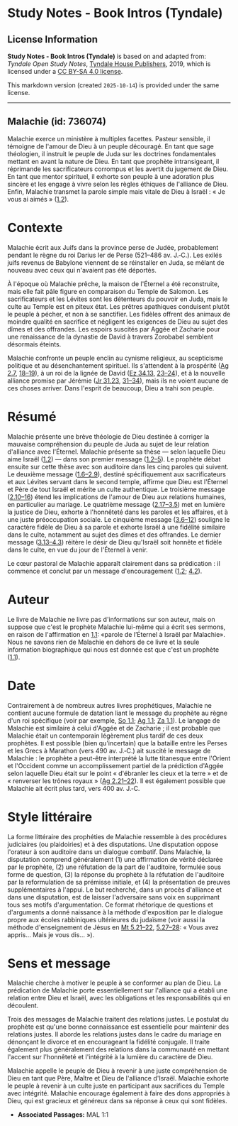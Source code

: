 # Study Notes - Book Intros (Tyndale)

## License Information

**Study Notes - Book Intros (Tyndale)** is based on and adapted from: _Tyndale Open Study Notes_, [Tyndale House Publishers](https://tyndaleopenresources.com/), 2019, which is licensed under a [CC BY-SA 4.0 license](https://creativecommons.org/licenses/by-sa/4.0/legalcode.en).

This markdown version (created `2025-10-14`) is provided under the same license.



--------------------------------

## Malachie (id: 736074)

Malachie exerce un ministère à multiples facettes. Pasteur sensible, il témoigne de l'amour de Dieu à un peuple découragé. En tant que sage théologien, il instruit le peuple de Juda sur les doctrines fondamentales mettant en avant la nature de Dieu. En tant que prophète intransigeant, il réprimande les sacrificateurs corrompus et les avertit du jugement de Dieu. En tant que mentor spirituel, il exhorte son peuple à une adoration plus sincère et les engage à vivre selon les règles éthiques de l'alliance de Dieu. Enfin, Malachie transmet la parole simple mais vitale de Dieu à Israël : « Je vous ai aimés » ([1\.2](https://ref.ly/Mal1:2)).

Contexte
========

Malachie écrit aux Juifs dans la province perse de Judée, probablement pendant le règne du roi Darius Ier de Perse (521–486 av. J.‑C.). Les exilés juifs revenus de Babylone viennent de se réinstaller en Juda, se mêlant de nouveau avec ceux qui n'avaient pas été déportés.

À l'époque où Malachie prêche, la maison de l'Éternel a été reconstruite, mais elle fait pâle figure en comparaison du Temple de Salomon. Les sacrificateurs et les Lévites sont les détenteurs du pouvoir en Juda, mais le culte au Temple est en piteux état. Les prêtres apathiques conduisent plutôt le peuple à pécher, et non à se sanctifier. Les fidèles offrent des animaux de moindre qualité en sacrifice et négligent les exigences de Dieu au sujet des dîmes et des offrandes. Les espoirs suscités par Aggée et Zacharie pour une renaissance de la dynastie de David à travers Zorobabel semblent désormais éteints.

Malachie confronte un peuple enclin au cynisme religieux, au scepticisme politique et au désenchantement spirituel. Ils s'attendent à la prospérité ([Ag 2\.7](https://ref.ly/Hag2:7), [18–19](https://ref.ly/Hag2:18-Hag2:19)), à un roi de la lignée de David ([Ez 34\.13](https://ref.ly/Ezek34:13), [23–24](https://ref.ly/Ezek34:23-Ezek34:24)), et à la nouvelle alliance promise par Jérémie ([Jr 31\.23](https://ref.ly/Jer31:23), [31–34](https://ref.ly/Jer31:31-Jer31:34)), mais ils ne voient aucune de ces choses arriver. Dans l'esprit de beaucoup, Dieu a trahi son peuple.

Résumé
======

Malachie présente une brève théologie de Dieu destinée à corriger la mauvaise compréhension du peuple de Juda au sujet de leur relation d'alliance avec l'Éternel. Malachie présente sa thèse — selon laquelle Dieu aime Israël ([1\.2](https://ref.ly/Mal1:2)) — dans son premier message ([1\.2–5](https://ref.ly/Mal1:2-Mal1:5)). Le prophète débat ensuite sur cette thèse avec son auditoire dans les cinq paroles qui suivent. Le deuxième message ([1\.6–2\.9](https://ref.ly/Mal1:6-Mal2:9)), destiné spécifiquement aux sacrificateurs et aux Lévites servant dans le second temple, affirme que Dieu est l'Éternel et Père de tout Israël et mérite un culte authentique. Le troisième message ([2\.10–16](https://ref.ly/Mal2:10-Mal2:16)) étend les implications de l'amour de Dieu aux relations humaines, en particulier au mariage. Le quatrième message ([2\.17–3\.5](https://ref.ly/Mal2:17-Mal3:5)) met en lumière la justice de Dieu, exhorte à l'honnêteté dans les paroles et les affaires, et à une juste préoccupation sociale. Le cinquième message ([3\.6–12](https://ref.ly/Mal3:6-Mal3:12)) souligne le caractère fidèle de Dieu à sa parole et exhorte Israël à une fidélité similaire dans le culte, notamment au sujet des dîmes et des offrandes. Le dernier message ([3\.13–4\.3](https://ref.ly/Mal3:13-Mal4:3)) réitère le désir de Dieu qu'Israël soit honnête et fidèle dans le culte, en vue du jour de l'Éternel à venir.

Le cœur pastoral de Malachie apparaît clairement dans sa prédication : il commence et conclut par un message d'encouragement ([1\.2](https://ref.ly/Mal1:2); [4\.2](https://ref.ly/Mal4:2)).

Auteur
======

Le livre de Malachie ne livre pas d'informations sur son auteur, mais on suppose que c'est le prophète Malachie lui\-même qui a écrit ses sermons, en raison de l'affirmation en [1\.1](https://ref.ly/Mal1:1): «parole de l’Éternel à Israël par Malachie». Nous ne savons rien de Malachie en dehors de ce livre et la seule information biographique qui nous est donnée est que c'est un prophète ([1\.1](https://ref.ly/Mal1:1)).

Date
====

Contrairement à de nombreux autres livres prophétiques, Malachie ne contient aucune formule de datation liant le message du prophète au règne d'un roi spécifique (voir par exemple, [So 1\.1](https://ref.ly/Zeph1:1); [Ag 1\.1](https://ref.ly/Hag1:1); [Za 1\.1](https://ref.ly/Zech1:1)). Le langage de Malachie est similaire à celui d'Aggée et de Zacharie ; il est probable que Malachie était un contemporain légèrement plus tardif de ces deux prophètes. Il est possible (bien qu'incertain) que la bataille entre les Perses et les Grecs à Marathon (vers 490 av. J.‑C.) ait suscité le message de Malachie : le prophète a peut\-être interprété la lutte titanesque entre l'Orient et l'Occident comme un accomplissement partiel de la prédiction d'Aggée selon laquelle Dieu était sur le point « d'ébranler les cieux et la terre » et de « renverser les trônes royaux » ([Ag 2\.21–22](https://ref.ly/Hag2:21-Hag2:22)). Il est également possible que Malachie ait écrit plus tard, vers 400 av. J.‑C.

Style littéraire
================

La forme littéraire des prophéties de Malachie ressemble à des procédures judiciaires (ou plaidoiries) et à des disputations. Une disputation oppose l'orateur à son auditoire dans un dialogue combatif. Dans Malachie, la disputation comprend généralement (1\) une affirmation de vérité déclarée par le prophète, (2\) une réfutation de la part de l'auditoire, formulée sous forme de question, (3\) la réponse du prophète à la réfutation de l'auditoire par la reformulation de sa prémisse initiale, et (4\) la présentation de preuves supplémentaires à l'appui. Le but recherché, dans un procès d'alliance et dans une disputation, est de laisser l'adversaire sans voix en supprimant tous ses motifs d'argumentation. Ce format rhétorique de questions et d'arguments a donné naissance à la méthode d'exposition par le dialogue propre aux écoles rabbiniques ultérieures du judaïsme (voir aussi la méthode d'enseignement de Jésus en [Mt 5\.21–22](https://ref.ly/Matt5:21-Matt5:22), [5\.27–28](https://ref.ly/Matt5:27-Matt5:28): « Vous avez appris... Mais je vous dis... »).

Sens et message
===============

Malachie cherche à motiver le peuple à se conformer au plan de Dieu. La prédication de Malachie porte essentiellement sur l'alliance qui a établi une relation entre Dieu et Israël, avec les obligations et les responsabilités qui en découlent.

Trois des messages de Malachie traitent des relations justes. Le postulat du prophète est qu'une bonne connaissance est essentielle pour maintenir des relations justes. Il aborde les relations justes dans le cadre du mariage en dénonçant le divorce et en encourageant la fidélité conjugale. Il traite également plus généralement des relations dans la communauté en mettant l'accent sur l'honnêteté et l'intégrité à la lumière du caractère de Dieu.

Malachie appelle le peuple de Dieu à revenir à une juste compréhension de Dieu en tant que Père, Maître et Dieu de l'alliance d'Israël. Malachie exhorte le peuple à revenir à un culte juste en participant aux sacrifices du Temple avec intégrité. Malachie encourage également à faire des dons appropriés à Dieu, qui est gracieux et généreux dans sa réponse à ceux qui sont fidèles.

* **Associated Passages:** MAL 1:1

